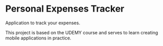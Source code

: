 # Personal Expenses Tracker

Application to track your expenses.

This project is based on the UDEMY course and serves to learn creating mobile applications in practice.

